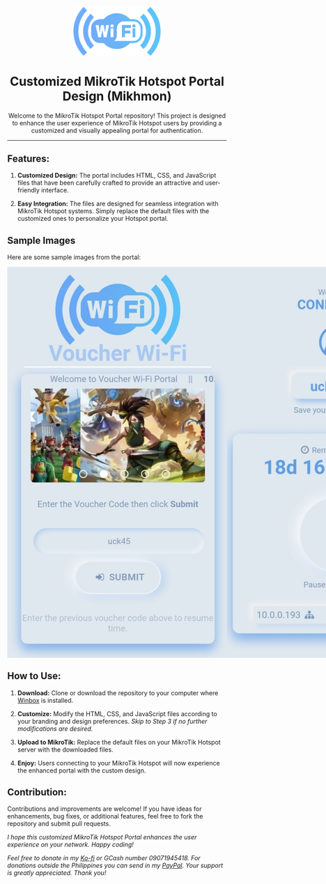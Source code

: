 <p align="center">
  <img src="hotspot-20231004T101541Z-001/hotspot/img/logo.webp" alt="Logo" width="200"/>
</p>

<h1 align="center">Customized MikroTik Hotspot Portal Design (Mikhmon)</h1>

<p align="center">Welcome to the MikroTik Hotspot Portal repository! This project is designed to enhance the user experience of MikroTik Hotspot users by providing a customized and visually appealing portal for authentication.</p>

<hr>

## Features:
1. **Customized Design:** The portal includes HTML, CSS, and JavaScript files that have been carefully crafted to provide an attractive and user-friendly interface.

2. **Easy Integration:** The files are designed for seamless integration with MikroTik Hotspot systems. Simply replace the default files with the customized ones to personalize your Hotspot portal.


## Sample Images

Here are some sample images from the portal:

<p style="display: flex;">
        <img src="image1.jpg" alt="Image 1" style="width="200; height: auto;">
        <img src="image2.jpg" alt="Image 2" style="width="200; height: auto;">
        <img src="image3.jpg" alt="Image 2" style="width="200; height: auto;">
</p>

## How to Use:
1. **Download:** Clone or download the repository to your computer where [Winbox](https://mikrotik.com/download) is installed.

2. **Customize:** Modify the HTML, CSS, and JavaScript files according to your branding and design preferences. *Skip to Step 3 if no further modifications are desired.*

3. **Upload to MikroTik:** Replace the default files on your MikroTik Hotspot server with the downloaded files.
   
4. **Enjoy:** Users connecting to your MikroTik Hotspot will now experience the enhanced portal with the custom design.

## Contribution:
Contributions and improvements are welcome! If you have ideas for enhancements, bug fixes, or additional features, feel free to fork the repository and submit pull requests.

*I hope this customized MikroTik Hotspot Portal enhances the user experience on your network. Happy coding!*

*Feel free to donate in my [Ko-fi](https://ko-fi.com/domxii) or GCash number 09071945418. For donations outside the Philippines you can send in my [PayPal](https://www.paypal.com/paypalme/Domoxi). Your support is greatly appreciated. Thank you!*
